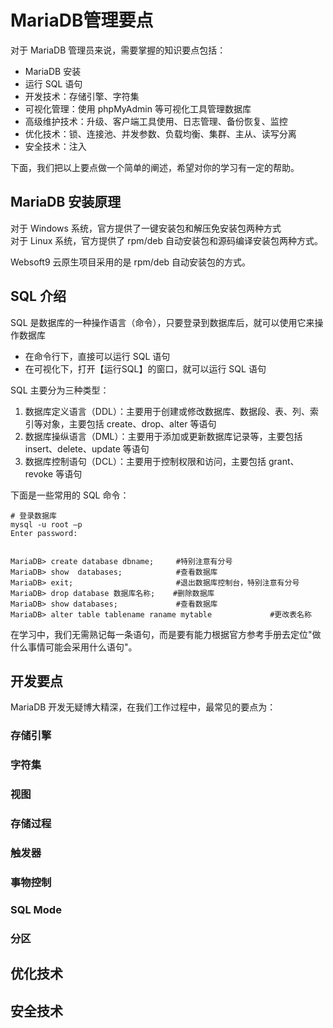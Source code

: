 # MariaDB管理要点

对于 MariaDB 管理员来说，需要掌握的知识要点包括：

* MariaDB 安装
* 运行 SQL 语句
* 开发技术：存储引擎、字符集
* 可视化管理：使用 phpMyAdmin 等可视化工具管理数据库
* 高级维护技术：升级、客户端工具使用、日志管理、备份恢复、监控
* 优化技术：锁、连接池、并发参数、负载均衡、集群、主从、读写分离
* 安全技术：注入

下面，我们把以上要点做一个简单的阐述，希望对你的学习有一定的帮助。

## MariaDB 安装原理
  
对于 Windows 系统，官方提供了一键安装包和解压免安装包两种方式  
对于 Linux 系统，官方提供了 rpm/deb 自动安装包和源码编译安装包两种方式。  

Websoft9 云原生项目采用的是 rpm/deb 自动安装包的方式。

## SQL 介绍

SQL 是数据库的一种操作语言（命令），只要登录到数据库后，就可以使用它来操作数据库

* 在命令行下，直接可以运行 SQL 语句
* 在可视化下，打开【运行SQL】的窗口，就可以运行 SQL 语句


SQL 主要分为三种类型：

1. 数据库定义语言（DDL）：主要用于创建或修改数据库、数据段、表、列、索引等对象，主要包括 create、drop、alter 等语句
2. 数据库操纵语言（DML）：主要用于添加或更新数据库记录等，主要包括 insert、delete、update 等语句
3. 数据库控制语句（DCL）：主要用于控制权限和访问，主要包括 grant、revoke 等语句

下面是一些常用的 SQL 命令：

```
# 登录数据库
mysql -u root –p
Enter password:


MariaDB> create database dbname;     #特别注意有分号
MariaDB> show  databases;            #查看数据库
MariaDB> exit;                       #退出数据库控制台，特别注意有分号
MariaDB> drop database 数据库名称;    #删除数据库
MariaDB> show databases;             #查看数据库
MariaDB> alter table tablename raname mytable             #更改表名称
```

在学习中，我们无需熟记每一条语句，而是要有能力根据官方参考手册去定位"做什么事情可能会采用什么语句"。


## 开发要点

MariaDB 开发无疑博大精深，在我们工作过程中，最常见的要点为：

### 存储引擎

### 字符集

### 视图

### 存储过程

### 触发器

### 事物控制

### SQL Mode

### 分区

## 优化技术

## 安全技术
